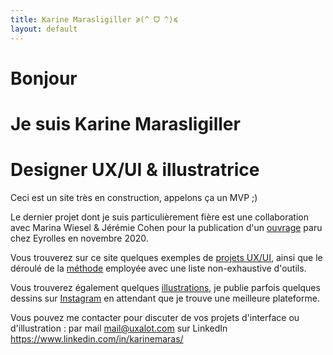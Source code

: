 ```yaml
---
title: Karine Marasligiller ≽(^ ᗜ ^)≼
layout: default
---
```


# Bonjour
# Je suis Karine Marasligiller
# Designer UX/UI & illustratrice
Ceci est un site très en construction, appelons ça un MVP ;)

Le dernier projet dont je suis particulièrement fière est une collaboration avec Marina Wiesel & Jérémie Cohen pour la publication d'un [ouvrage](https://www.eyrolles.com/Informatique/Livre/l-ux-design-en-pratique--9782212678840/) paru chez Eyrolles en novembre 2020.

Vous trouverez sur ce site quelques exemples de <a href="/UX-UI">projets UX/UI</a>, ainsi que le déroulé de la <a href="/methode">méthode</a> employée avec une liste non-exhaustive d'outils.

Vous trouverez également quelques <a href="/illustrations">illustrations</a>, je publie parfois quelques dessins sur [Instagram](http://instagram.com/gedzok/) en attendant que je trouve une meilleure plateforme. 

Vous pouvez me contacter pour discuter de vos projets d'interface ou d'illustration :
par mail <mail@uxalot.com>
sur LinkedIn <https://www.linkedin.com/in/karinemaras/>

